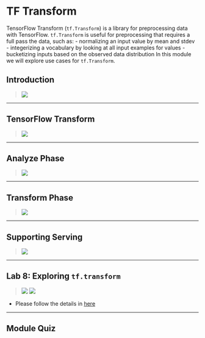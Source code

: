 # TF Transform

TensorFlow Transform (`tf.Transform`) is a library for preprocessing data with TensorFlow. `tf.Transform` is useful for preprocessing that requires a full pass the data, such as: - normalizing an input value by mean and stdev - integerizing a vocabulary by looking at all input examples for values - bucketizing inputs based on the observed data distribution In this module we will explore use cases for `tf.Transform`.

## Introduction

> [![](https://img.youtube.com/vi//0.jpg)](https://youtu.be/)


---
## TensorFlow Transform

> [![](https://img.youtube.com/vi//0.jpg)](https://youtu.be/)


---
## Analyze Phase

> [![](https://img.youtube.com/vi//0.jpg)](https://youtu.be/)


---
## Transform Phase

> [![](https://img.youtube.com/vi//0.jpg)](https://youtu.be/)


---
## Supporting Serving

> [![](https://img.youtube.com/vi//0.jpg)](https://youtu.be/)


---
## Lab 8: Exploring `tf.transform`

> [![](https://img.youtube.com/vi//0.jpg)](https://youtu.be/)
> [![](https://img.youtube.com/vi//0.jpg)](https://youtu.be/)

* Please follow the details in [here](./Lab-8.md)

---
## Module Quiz


